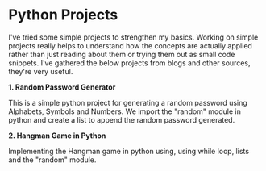 # Python Projects
I've tried some simple projects to strengthen my basics. Working on simple projects really helps to understand how the concepts are actually applied rather than just reading about them or trying them out as small code snippets. I've gathered the below projects from blogs and other sources, they're very useful.


**1. Random Password Generator**

This is a simple python project for generating a random password using Alphabets, Symbols and Numbers.
We import the "random" module in python and create a list to append the random password generated.

**2. Hangman Game in Python**
 
Implementing the Hangman game in python using, using while loop, lists and the "random" module. 
